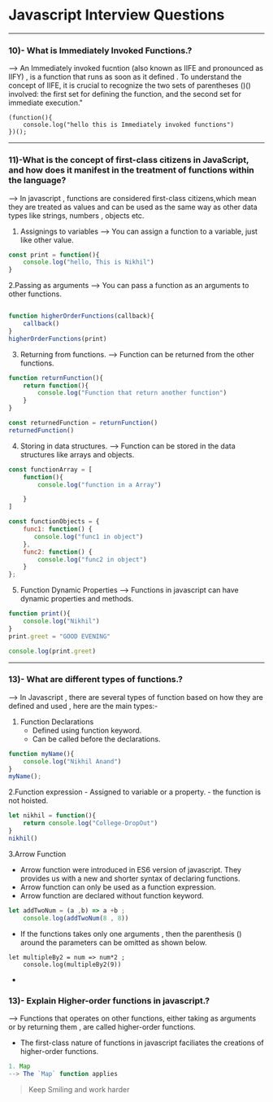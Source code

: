 # Javascript Interview Questions
***
### 10)- What is Immediately Invoked Functions.?
--> An Immediately invoked fucntion  (also known as IIFE and pronounced as IIFY) , is a function that runs as soon as it defined . To understand the concept of IIFE, it is crucial to recognize the two sets of parentheses ()() involved: the first set for defining the function, and the second set for immediate execution."

```Javscript
(function(){
    console.log("hello this is Immediately invoked functions")
})();
```
---
### 11)-What is the concept of first-class citizens in JavaScript, and how does it manifest in the treatment of functions within the language?
--> In javascript , functions are considered first-class citizens,which mean they are treated as values and can be used as the same way as other data types like strings, numbers , objects etc.

1. Assignings to variables
--> You can assign a function to a variable, just like other value.
```Javascript
const print = function(){
    console.log("hello, This is Nikhil")
}
```
2.Passing as arguments
--> You can pass a function as an arguments to other functions.
```Javascript

function higherOrderFunctions(callback){
    callback()
}
higherOrderFunctions(print)

```
3. Returning from functions.
--> Function can be returned from the other functions.
```Javascript
function returnFunction(){
    return function(){
        console.log("Function that return another function")
    }
}

const returnedFunction = returnFunction()
returnedFunction()
```

4. Storing in data structures.
--> Function can be stored in the data structures like arrays and objects.
```Javascript
const functionArray = [
    function(){
        console.log("function in a Array")

    }
]

const functionObjects = {
    func1: function() {
       console.log("func1 in object")
    },
    func2: function() {
        console.log("func2 in object")
    }
};
```
5. Function Dynamic Properties
--> Functions in javascript can have dynamic properties and methods.
```Javascript
function print(){
    console.log("Nikhil")
}
print.greet = "GOOD EVENING"

console.log(print.greet)
```
---
### 13)- What are different types of functions.?
--> In Javascript , there are several types of function based on how they are defined and used , here are the main types:-

1. Function Declarations
     - Defined using function keyword.
     - Can be called before the declarations.
```Javascript
function myName(){
    console.log("Nikhil Anand")
}
myName();
```
2.Function expression 
      - Assigned to variable or a property.
      - the function is not hoisted.
```Javascript
let nikhil = function(){
    return console.log("College-DropOut")
}
nikhil()
```
3.Arrow Function
- Arrow function were introduced in ES6 version of javascript. They provides us with a new and shorter syntax of declaring functions. 
- Arrow function can only be used as a function expression.
- Arrow function are declared without function keyword.

```Javascript
let addTwoNum = (a ,b) => a +b ;
    console.log(addTwoNum(8 , 8))
```
- If the functions takes only one arguments , then the parenthesis () around the parameters can be omitted as shown below.

```Javascropt
let multipleBy2 = num => num*2 ;
    console.log(multipleBy2(9))
```
- 








### 13)- Explain Higher-order functions in javascript.?
--> Functions that operates on other functions, either taking as arguments or by returning them , are called higher-order functions. 
- The first-class nature of functions in javascript faciliates the creations of higher-order functions.
```Javascript
1. Map 
--> The `Map` function applies 
```




>Keep Smiling and work harder


